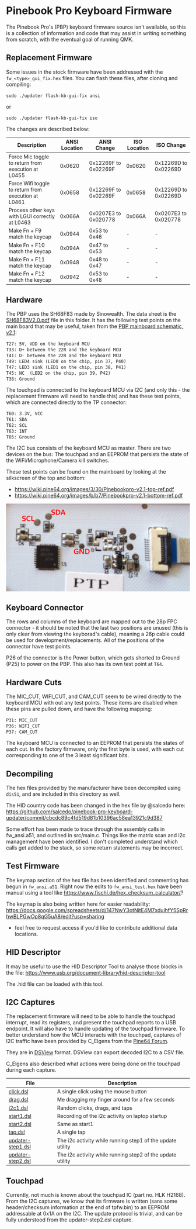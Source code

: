 # Pinebook Pro Keyboard Firmware

The Pinebook Pro's (PBP) keyboard firmware source isn't available, so this is a 
collection of information and code that may assist in writing something from 
scratch, with the eventual goal of running QMK.

## Replacement Firmware

Some issues in the stock firmware have been addressed with the 
`fw_<type>_gui_fix.hex` files. You can flash these files, after cloning and
compiling:

    sudo ./updater flash-kb-gui-fix ansi

or

    sudo ./updater flash-kb-gui-fix iso

The changes are described below:

|Description|ANSI Location|ANSI Change|ISO Location|ISO Change|
|---|---|---|---|---|
|Force Mic toggle to return from execution at L0455|0x0620|0x12269F to 0x02269F|0x0620|0x12269D to 0x02269D|
|Force Wifi toggle to return from execution at L0461|0x0658|0x12269F to 0x02269F|0x0658|0x12269D to 0x02269D|
|Process other keys with LGUI correctly at L0463|0x066A|0x0207E3 to 0x020778|0x066A|0x0207E3 to 0x020778|
|Make Fn + F9 match the keycap|0x0944|0x53 to 0x46|-|-|
|Make Fn + F10 match the keycap|0x094A|0x47 to 0x53|-|-|
|Make Fn + F11 match the keycap|0x0948|0x48 to 0x47|-|-|
|Make Fn + F12 match the keycap|0x0942|0x53 to 0x48|-|-|

## Hardware

The PBP uses the SH68F83 made by Sinowealth. The data sheet is the 
[SH68F83V2.0.pdf](SH68F83V2.0.pdf) file in this folder. It has the following
test points on the main board that may be useful, taken from the [PBP mainboard 
schematic, v2.1](http://files.pine64.org/doc/PinebookPro/pinebookpro_v2.1_mainboard_schematic.pdf):

    T27: 5V, VDD on the keyboard MCU 
    T33: D+ between the 22R and the keyboard MCU 
    T41: D- between the 22R and the keyboard MCU 
    T49: LED4 sink (LED0 on the chip, pin 37, P40) 
    T47: LED3 sink (LED1 on the chip, pin 38, P41) 
    T45: NC  (LED2 on the chip, pin 39, P42) 
    T38: Ground

The touchpad is connected to the keyboard MCU via I2C (and only this - the replacement 
firmware will need to handle this) and has these test points, which are 
connected directly to the TP connector: 

    T60: 3.3V, VCC 
    T61: SDA 
    T62: SCL 
    T63: INT 
    T65: Ground

The I2C bus consists of the keyboard MCU as master. There are two devices on the bus: The touchpad
and an EEPROM that persists the state of the WiFi/Microphone/Camera kill switches.

These test points can be found on the mainboard by looking at the silkscreen of
the top and bottom:

* https://wiki.pine64.org/images/3/30/Pinebookpro-v2.1-top-ref.pdf
* https://wiki.pine64.org/images/b/b7/Pinebookpro-v2.1-bottom-ref.pdf

![Touchpad I2C test points](touchpad-i2c.jpg)


## Keyboard Connector

The rows and columns of the keyboard are mapped out to the 28p FPC connector - 
it should be noted that the last two positions are unused (this is only clear 
from viewing the keyborad's cable), meaning a 26p cable could be used for 
development/replacements. All of the positions of the connector have test
points.

P26 of the connector is the Power button, which gets shorted to Ground (P25) to
power on the PBP. This also has its own test point at `T64`. 

## Hardware Cuts

The MIC_CUT, WIFI_CUT, and CAM_CUT seem to be wired directly to the keyboard MCU
with out any test points. These items are disabled when these pins are pulled
down, and have the following mapping:

    P31: MIC_CUT
    P36: WIFI_CUT
    P37: CAM_CUT

The keyboard MCU is connected to an EEPROM that persists the states of each cut. In the
factory firmware, only the first byte is used, with each cut corresponding to one of the
3 least significant bits.

## Decompiling

The hex files provided by the manufacturer have been decompiled using `dis51`, 
and are included in this directory as well.

The HID country code has been changed in the hex file by @salcedo here: https://github.com/salcedo/pinebook-pro-keyboard-updater/commit/cbcdc89c4fd519d81b10396ac58ea13921c9d387

Some effort has been made to trace through the assembly calls in fw_ansi.a51,
and outlined in src/main.c. Things like the matrix scan and i2c management
have been identified. I don't completed understand which calls get added to the
stack, so some return statements may be incorrect.

## Test Firmware

The keymap section of the hex file has been identified and commenting has begun
in `fw_ansi.a51`. Right now the edits to `fw_ansi_test.hex` have been manual
using a tool like https://www.fischl.de/hex_checksum_calculator/?

The keymap is also being written here for easier readability:
https://docs.google.com/spreadsheets/d/147NwY3otNitE4M7xduihfY5SpRrhwBLPGwOp8qG5uA8/edit?usp=sharing
- feel free to request access if you'd like to contribute additional data
locations.

## HID Descriptor

It may be useful to use the HID Descriptor Tool to analyse those blocks in the
file: https://www.usb.org/document-library/hid-descriptor-tool

The .hid file can be loaded with this tool.

## I2C Captures

The replacement firmware will need to be able to handle the touchpad interrupt, read its registers, and
present the touchpad reports to a USB endpoint. It will also have to handle updating of the touchpad firmware.
To better understand how the MCU interacts with the touchpad, captures of I2C traffic have been provided by
C_Elgens from the [Pine64 Forum](https://forum.pine64.org/showthread.php?pid=56938#pid56938). 

They are in [DSView](https://github.com/DreamSourceLab/DSView) format. DSView can export decoded I2C to a CSV file.

C_Elgens also described what actions were being done on the touchpad during each capture.

| File                                                | Description                                                |
|-----------------------------------------------------|------------------------------------------------------------|
| [click.dsl](i2c-captures/click.dsl)                 | A single click using the mouse button                      |
| [drag.dsl](i2c-captures/drag.dsl)                   | Me dragging my finger around for a few seconds             |
| [i2c1.dsl](i2c-captures/i2c1.dsl)                   | Random clicks, drags, and taps                             |
| [start1.dsl](i2c-captures/start1.dsl)               | Recording of the i2c activity on laptop startup            |
| [start2.dsl](i2c-captures/start2.dsl)               | Same as start1                                             |
| [tap.dsl](i2c-captures/tap.dsl)                     | A single tap                                               |
| [updater-step1.dsl](i2c-captures/updater-step1.dsl) | The i2c activity while running step1 of the update utility |
| [updater-step2.dsl](i2c-captures/updater-step2.dsl) | The i2c activity while running step2 of the update utility |

## Touchpad

Currently, not much is known about the touchpad IC (part no. HLK H2168). From the I2C captures, we know that its
firmware is written (sans some header/checksum information at the end of tpfw.bin) to an EEPROM addressable at 0x1A
on the I2C. The update protocol is trivial, and can be fully understood from the updater-step2.dsl capture.
